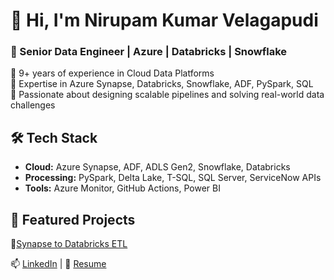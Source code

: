 # 👋 Hi, I'm Nirupam Kumar Velagapudi
### 🚀 Senior Data Engineer | Azure | Databricks | Snowflake

🔹 9+ years of experience in Cloud Data Platforms  
🔹 Expertise in Azure Synapse, Databricks, Snowflake, ADF, PySpark, SQL  
🔹 Passionate about designing scalable pipelines and solving real-world data challenges

## 🛠️ Tech Stack
- **Cloud:** Azure Synapse, ADF, ADLS Gen2, Snowflake, Databricks
- **Processing:** PySpark, Delta Lake, T-SQL, SQL Server, ServiceNow APIs
- **Tools:** Azure Monitor, GitHub Actions, Power BI

## 📌 Featured Projects
🔸[Synapse to Databricks ETL](https://github.com/yourusername/Azure_Synapse_to_Databricks_ETL)

📫 [LinkedIn](https://linkedin.com/in/nirupam-kumar-velagapudi/) | 📁 [Resume](#)
